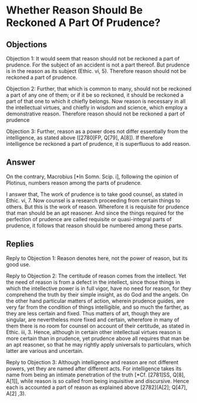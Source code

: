 # Whether Reason Should Be Reckoned A Part Of Prudence?

## Objections

Objection 1: It would seem that reason should not be reckoned a part of prudence. For the subject of an accident is not a part thereof. But prudence is in the reason as its subject (Ethic. vi, 5). Therefore reason should not be reckoned a part of prudence.

Objection 2: Further, that which is common to many, should not be reckoned a part of any one of them; or if it be so reckoned, it should be reckoned a part of that one to which it chiefly belongs. Now reason is necessary in all the intellectual virtues, and chiefly in wisdom and science, which employ a demonstrative reason. Therefore reason should not be reckoned a part of prudence

Objection 3: Further, reason as a power does not differ essentially from the intelligence, as stated above ([2780]FP, Q[79], A[8]). If therefore intelligence be reckoned a part of prudence, it is superfluous to add reason.

## Answer

On the contrary, Macrobius [*In Somn. Scip. i], following the opinion of Plotinus, numbers reason among the parts of prudence.

I answer that, The work of prudence is to take good counsel, as stated in Ethic. vi, 7. Now counsel is a research proceeding from certain things to others. But this is the work of reason. Wherefore it is requisite for prudence that man should be an apt reasoner. And since the things required for the perfection of prudence are called requisite or quasi-integral parts of prudence, it follows that reason should be numbered among these parts.

## Replies

Reply to Objection 1: Reason denotes here, not the power of reason, but its good use.

Reply to Objection 2: The certitude of reason comes from the intellect. Yet the need of reason is from a defect in the intellect, since those things in which the intellective power is in full vigor, have no need for reason, for they comprehend the truth by their simple insight, as do God and the angels. On the other hand particular matters of action, wherein prudence guides, are very far from the condition of things intelligible, and so much the farther, as they are less certain and fixed. Thus matters of art, though they are singular, are nevertheless more fixed and certain, wherefore in many of them there is no room for counsel on account of their certitude, as stated in Ethic. iii, 3. Hence, although in certain other intellectual virtues reason is more certain than in prudence, yet prudence above all requires that man be an apt reasoner, so that he may rightly apply universals to particulars, which latter are various and uncertain.

Reply to Objection 3: Although intelligence and reason are not different powers, yet they are named after different acts. For intelligence takes its name from being an intimate penetration of the truth [*Cf. [2781]SS, Q[8], A[1]], while reason is so called from being inquisitive and discursive. Hence each is accounted a part of reason as explained above [2782](A[2]; Q[47], A[2] ,3).